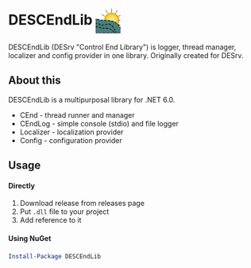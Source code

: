 # DESCEndLib <img src="./DESCendLibLogo.png" align="center" width="50">

DESCEndLib (DESrv "Control End Library") is logger, thread manager, localizer and config provider in one library. Originally created for DESrv.

## About this

DESCEndLib is a multipurposal library for .NET 6.0.

* CEnd - thread runner and manager
* CEndLog - simple console (stdio) and file logger
* Localizer - localization provider
* Config - configuration provider

## Usage
#### Directly
1. Download release from releases page
2. Put `.dll` file to your project
3. Add reference to it
#### Using NuGet
```powershell
Install-Package DESCEndLib
```
